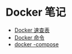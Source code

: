 # Docker 笔记


- [ Docker 速查表](docker/docker-cheatsheet.md)  
- [ Docker 命令](docker/docker-commands.md)  
- [ docker -compose](docker/docker-compose.md)  